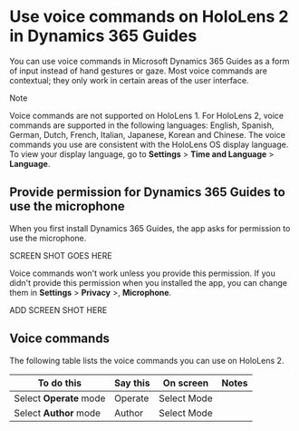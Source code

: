 

# Use voice commands on HoloLens 2 in Dynamics 365 Guides

You can use voice commands in Microsoft Dynamics 365 Guides as a form of input instead of hand gestures or gaze. Most voice commands 
are contextual; they only work in certain areas of the user interface.  

>[!NOTE]
> Voice commands are not supported on HoloLens 1. For HoloLens 2, voice commands are supported in the following languages: English, Spanish, German, Dutch, French, Italian, 
Japanese, Korean and Chinese. The voice commands you use are consistent with the HoloLens OS display language. To view your display language, go to 
**Settings** > **Time and Language** > **Language**. 

## Provide permission for Dynamics 365 Guides to use the microphone

When you first install Dynamics 365 Guides, the app asks for permission to use the microphone.

SCREEN SHOT GOES HERE

Voice commands won't work unless you provide this permission. If you didn't provide this permission when you installed the app, you 
can change them in **Settings** > **Privacy** >, **Microphone**.

ADD SCREEN SHOT HERE

## Voice commands

The following table lists the voice commands you can use on HoloLens 2.

|To do this|Say this|On screen|Notes
|---------------------|---------------------------|-------------------------------------------|--------------------------------------|
|Select **Operate** mode|Operate|Select Mode||
|Select **Author** mode|Author|Select Mode||




 

